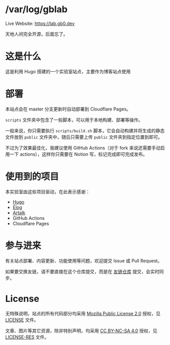# /var/log/gblab

Live Website: https://lab.gb0.dev

天地人间完全开源，后面忘了。

# 这是什么
这是利用 Hugo 搭建的一个实验室站点，主要作为博客站点使用

# 部署
本站点会在 master 分支更新时自动部署到 Cloudflare Pages。

`scripts` 文件夹中包含了一些脚本，可以用于本地构建、部署等操作。

一般来说，你只需要执行 `scripts/build.sh` 脚本，它会自动构建并将生成的静态文件放到 `public` 文件夹中，随后只需要上传 `public` 文件夹到指定位置到即可。

不过为了效果最佳化，我建议使用 GitHub Actions（对于 fork 来说还需要手动启用一下 actions），这样你只需要在 Notion 写，标记完成即可完成发布。

# 使用到的项目
本实验室由这些项目驱动，在此表示感谢：
- [Hugo](https://gohugo.io)
- [Elog](https://elog.1874.cool)
- [Artalk](https://artalk.js.org)
- GitHub Actions
- Cloudflare Pages

# 参与进来
有关站点部署、内容更新、功能使用等问题，欢迎提交 Issue 或 Pull Request。

如果要交换友链，请不要直接在这个仓库提交，而是在 [友链仓库](https://github.com/GrassBlock1/Friend-of-mine) 提交，会实时同步。

# License
无特殊说明，站点的所有代码部分均采用 [Mozilla Public License 2.0](https://www.mozilla.org/en-US/MPL/2.0/) 授权，见 [LICENSE](./LICENSE) 文件。

文章、图片等其它资源，除非特别声明，均采用 [CC BY-NC-SA 4.0](https://creativecommons.org/licenses/by-nc-sa/4.0/deed.en) 授权，见 [LICENSE-RES](./LICENSE-RES) 文件。